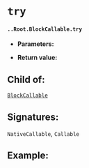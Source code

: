 # `try`

#### `..Root.BlockCallable.try`

* **Parameters:**

* **Return value:**

## Child of:

[`BlockCallable`](docs..Root.BlockCallable.md)

## Signatures:

`NativeCallable`, `Callable`



## Example:

